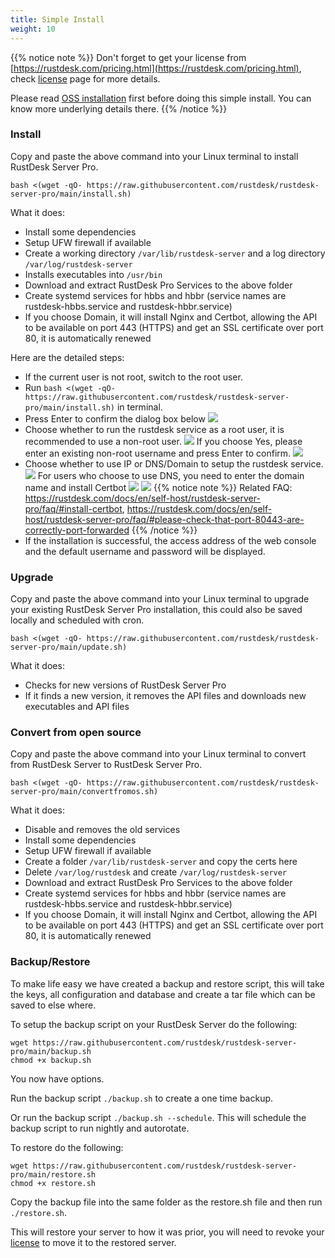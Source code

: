 ```yaml
---
title: Simple Install
weight: 10
---
```


{{% notice note %}}
Don't forget to get your license from [https://rustdesk.com/pricing.html](https://rustdesk.com/pricing.html), check [license](https://rustdesk.com/docs/en/self-host/rustdesk-server-pro/license/) page for more details.

Please read [OSS installation](https://rustdesk.com/docs/en/self-host/rustdesk-server-oss/install/) first before doing this simple install. You can know more underlying details there.
{{% /notice %}}

### Install

Copy and paste the above command into your Linux terminal to install RustDesk Server Pro.

`bash <(wget -qO- https://raw.githubusercontent.com/rustdesk/rustdesk-server-pro/main/install.sh)`

What it does:

- Install some dependencies
- Setup UFW firewall if available
- Create a working directory `/var/lib/rustdesk-server` and a log directory `/var/log/rustdesk-server`
- Installs executables into `/usr/bin`
- Download and extract RustDesk Pro Services to the above folder
- Create systemd services for hbbs and hbbr (service names are rustdesk-hbbs.service and rustdesk-hbbr.service)
- If you choose Domain, it will install Nginx and Certbot, allowing the API to be available on port 443 (HTTPS) and get an SSL certificate over port 80, it is automatically renewed

Here are the detailed steps:

- If the current user is not root, switch to the root user.
- Run `bash <(wget -qO- https://raw.githubusercontent.com/rustdesk/rustdesk-server-pro/main/install.sh)` in terminal. 
- Press Enter to confirm the dialog box below
![](/docs/en/self-host/rustdesk-server-pro/installscript/Linux/images/unprivileged_recommended.png)
- Choose whether to run the rustdesk service as a root user, it is recommended to use a non-root user.
![](/docs/en/self-host/rustdesk-server-pro/installscript/Linux/images/unprivileged_confirm.png)
If you choose Yes, please enter an existing non-root username and press Enter to confirm.
![](/docs/en/self-host/rustdesk-server-pro/installscript/Linux/images/input_non-root_user.png)
- Choose whether to use IP or DNS/Domain to setup the rustdesk service.
![](/docs/en/self-host/rustdesk-server-pro/installscript/Linux/images/ip_or_domain.png)
For users who choose to use DNS, you need to enter the domain name and install Certbot
![](/docs/en/self-host/rustdesk-server-pro/installscript/Linux/images/input_domain.png)
![](/docs/en/self-host/rustdesk-server-pro/installscript/Linux/images/certbot.png)
{{% notice note %}}
Related FAQ: https://rustdesk.com/docs/en/self-host/rustdesk-server-pro/faq/#install-certbot, https://rustdesk.com/docs/en/self-host/rustdesk-server-pro/faq/#please-check-that-port-80443-are-correctly-port-forwarded
{{% /notice %}}
- If the installation is successful, the access address of the web console and the default username and password will be displayed.

### Upgrade

Copy and paste the above command into your Linux terminal to upgrade your existing RustDesk Server Pro installation, this could also be saved locally and scheduled with cron.

`bash <(wget -qO- https://raw.githubusercontent.com/rustdesk/rustdesk-server-pro/main/update.sh)`

What it does:

- Checks for new versions of RustDesk Server Pro
- If it finds a new version, it removes the API files and downloads new executables and API files

### Convert from open source

Copy and paste the above command into your Linux terminal to convert from RustDesk Server to RustDesk Server Pro.

`bash <(wget -qO- https://raw.githubusercontent.com/rustdesk/rustdesk-server-pro/main/convertfromos.sh)`

What it does:

- Disable and removes the old services
- Install some dependencies
- Setup UFW firewall if available
- Create a folder `/var/lib/rustdesk-server` and copy the certs here
- Delete `/var/log/rustdesk` and create `/var/log/rustdesk-server`
- Download and extract RustDesk Pro Services to the above folder
- Create systemd services for hbbs and hbbr (service names are rustdesk-hbbs.service and rustdesk-hbbr.service)
- If you choose Domain, it will install Nginx and Certbot, allowing the API to be available on port 443 (HTTPS) and get an SSL certificate over port 80, it is automatically renewed

### Backup/Restore

To make life easy we have created a backup and restore script, this will take the keys, all configuration and database and create a tar file which can be saved to else where.

To setup the backup script on your RustDesk Server do the following:
```
wget https://raw.githubusercontent.com/rustdesk/rustdesk-server-pro/main/backup.sh
chmod +x backup.sh
```
You now have options.

Run the backup script `./backup.sh` to create a one time backup.

Or run the backup script `./backup.sh --schedule`. This will schedule the backup script to run nightly and autorotate.

To restore do the following:
```
wget https://raw.githubusercontent.com/rustdesk/rustdesk-server-pro/main/restore.sh
chmod +x restore.sh
```
Copy the backup file into the same folder as the restore.sh file and then run `./restore.sh`.

This will restore your server to how it was prior, you will need to revoke your [license](https://rustdesk.com/docs/en/self-host/rustdesk-server-pro/license/) to move it to the restored server.
